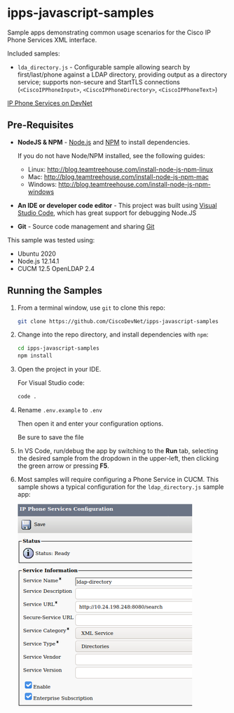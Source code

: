 # ipps-javascript-samples

Sample apps demonstrating common usage scenarios for the Cisco IP Phone Services XML interface.

Included samples:

* `lda_directory.js` - Configurable sample allowing search by first/last/phone against a LDAP directory, providing output as a directory service; supports non-secure and StartTLS connections (`<CiscoIPPhoneInput>`, `<CiscoIPPhoneDirectory>`, `<CiscoIPPhoneText>`)

[IP Phone Services on DevNet](https://developer.cisco.com/site/ip-phone-services/)

## Pre-Requisites

* **NodeJS & NPM** - [Node.js](https://nodejs.org) and [NPM](https://www.npmjs.com/) to install dependencies.  

    If you do not have Node/NPM installed, see the following guides:
    * Linux: http://blog.teamtreehouse.com/install-node-js-npm-linux
    * Mac: http://blog.teamtreehouse.com/install-node-js-npm-mac
    * Windows: http://blog.teamtreehouse.com/install-node-js-npm-windows

* **An IDE or developer code editor** - This project was built using [Visual Studio Code](https://code.visualstudio.com/), which has great support for debugging Node.JS

* **Git** - Source code management and sharing [Git](https://git-scm.com/book/en/v2/Getting-Started-Installing-Git)

This sample was tested using:
* Ubuntu 2020
* Node.js 12.14.1
* CUCM 12.5
 OpenLDAP 2.4

## Running the Samples

1. From a terminal window, use `git` to clone this repo:

    ```bash
    git clone https://github.com/CiscoDevNet/ipps-javascript-samples
    ```

1. Change into the repo directory, and install dependencies with `npm`:

    ```bash
    cd ipps-javascript-samples
    npm install
    ```

1. Open the project in your IDE.

    For Visual Studio code:
    
    ```bash
    code .
    ```

1. Rename `.env.example` to `.env` 

    Then open it and enter your configuration options.

    Be sure to save the file

1. In VS Code, run/debug the app by switching to the **Run** tab, selecting the desired sample from the dropdown in the upper-left, then clicking the green arrow or pressing **F5**.

1. Most samples will require configuring a Phone Service in CUCM.  This sample shows a typical configuration for the `ldap_directory.js` sample app:

    ![sample config](assets/images/service_config.png)
